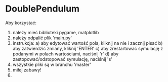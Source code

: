 # DoublePendulum
Aby korzystać:
1) należy mieć biblioteki pygame, matplotlib
2) należy odpalić plik 'main.py'
3) instrukcja:
  a) aby edytować wartość pola, kliknij na nie i zacznij pisać
  b) aby zatwierdzić zmiany, kliknij 'ENTER'
  c) aby zrestartować symulację z podanymi w polach wartościami, naciśnij 'r'
  d) aby zastopować/odstopować symulację, naciśnij 's'
4) wszystkie pliki są w branchu 'master'
5) miłej zabawy!
6) 
